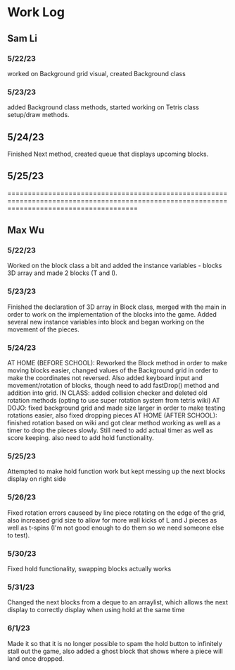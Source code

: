 # Work Log

## Sam Li

### 5/22/23

worked on Background grid visual, created Background class

### 5/23/23

added Background class methods, started working on Tetris class setup/draw methods.

## 5/24/23

Finished Next method, created queue that displays upcoming blocks.

## 5/25/23


============================================================================================================================================

## Max Wu

### 5/22/23

Worked on the block class a bit and added the instance variables - blocks 3D array and made 2 blocks (T and I).

### 5/23/23

Finished the declaration of 3D array in Block class, merged with the main in order to work on the implementation of the blocks into the game.
Added several new instance variables into block and began working on the movement of the pieces.

### 5/24/23

AT HOME (BEFORE SCHOOL):
Reworked the Block method in order to make moving blocks easier, changed values of the Background grid in order to make the coordinates not reversed.
Also added keyboard input and movement/rotation of blocks, though need to add fastDrop() method and addition into grid.
IN CLASS: 
added collision checker and deleted old rotation methods (opting to use super rotation system from tetris wiki)
AT DOJO: 
fixed background grid and made size larger in order to make testing rotations easier, also fixed dropping pieces
AT HOME (AFTER SCHOOL): 
finished rotation based on wiki and got clear method working as well as a timer to drop the pieces slowly.
Still need to add actual timer as well as score keeping. also need to add hold functionality.

### 5/25/23

Attempted to make hold function work but kept messing up the next blocks display on right side

### 5/26/23

Fixed rotation errors causeed by line piece rotating on the edge of the grid, also increased grid size to allow for more wall kicks of L and J pieces as well as t-spins (I'm not good enough to do them so we need someone else to test). 

### 5/30/23

Fixed hold functionality, swapping blocks actually works

### 5/31/23

Changed the next blocks from a deque to an arraylist, which allows the next display to correctly display when using hold at the same time

### 6/1/23

Made it so that it is no longer possible to spam the hold button to infinitely stall out the game, also added a ghost block that shows where a piece will land once dropped.
